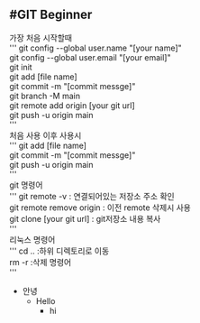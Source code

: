#GIT Beginner<br>
------------
가장 처음 시작할때<br>'''
git config --global user.name "[your name]"<br>
git config --global user.email "[your email]"<br>
git init<br>
git add [file name]<br>
git commit -m "[commit messge]"<br>
git branch -M main<br>
git remote add origin [your git url]<br>
git push -u origin main<br>
'''<br>
처음 사용 이후 사용시<br>'''
git add [file name]<br>
git commit -m "[commit messge]"<br>
git push -u origin main<br>
'''<br>
git 명령어<br>'''
git remote -v    : 연결되어있는 저장소 주소 확인<br>
git remote remove origin    : 이전 remote 삭제시 사용<br>
git clone [your git url]    : git저장소 내용 복사<br>
'''<br>
리눅스 명령어<br>
'''
cd ..    :하위 디렉토리로 이동<br>
rm -r    :삭제 명령어<br>
'''
- 안녕
  - Hello
    - hi
